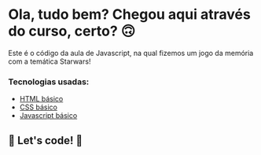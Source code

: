 # Ola, tudo bem? Chegou aqui através do curso, certo? 🙃

Este é o código da  aula de Javascript, na qual fizemos um jogo da memória com a temática Starwars! 

### Tecnologias usadas:

* [HTML básico](https://www.w3schools.com/html/)
* [CSS básico](https://developer.mozilla.org/pt-BR/docs/Web/CSS)
* [Javascript básico](https://developer.mozilla.org/pt-BR/docs/Web/JavaScript)
 


## 🚀 Let's code! 🚀
